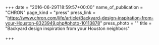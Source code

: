 +++
date = "2016-06-29T18:59:57+00:00"
name_of_publication = "CHRON"
page_kind = "press"
press_link = "https://www.chron.com/life/article/Backyard-design-inspiration-from-your-Houston-8323949.php#photo-10113878"
press_photo = ""
title = "Backyard design inspiration from your Houston neighbors"

+++